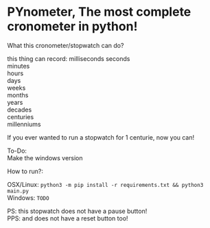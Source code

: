 # PYnometer, The most complete cronometer in python!

What this cronometer/stopwatch can do?

this thing can record:
milliseconds
seconds  
minutes  
hours  
days  
weeks  
months  
years  
decades  
centuries  
millenniums  

If you ever wanted to run a stopwatch for 1 centurie, now you can!

To-Do:  
  Make the windows version
  
 How to run?:

OSX/Linux:
``python3 -m pip install -r requirements.txt && python3 main.py``  
Windows:
``TODO``

PS: this stopwatch does not have a pause button!  
PPS: and does not have a reset button too!
